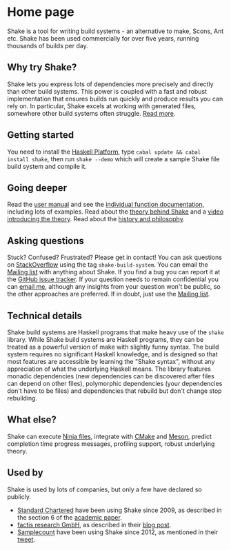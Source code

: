 # Home page

Shake is a tool for writing build systems - an alternative to make, Scons, Ant etc. Shake has been used commercially for over five years, running thousands of builds per day.

<!--<neil:home>-->

## Why try Shake?

Shake lets you express lots of dependencies more precisely and directly than other build systems. This power is coupled with a fast and robust implementation that ensures builds run quickly and produce results you can rely on. In particular, Shake excels at working with generated files, somewhere other build systems often struggle. [Read more](Why.md).

## Getting started

You need to install the [Haskell Platform](http://www.haskell.org/platform/), type `cabal update && cabal install shake`, then run `shake --demo` which will create a sample Shake file build system and compile it.

## Going deeper

Read the [user manual](Manual.md) and see the [individual function documentation](http://hackage.haskell.org/packages/archive/shake/latest/doc/html/Development-Shake.html), including lots of examples. Read about the [theory behind Shake](http://community.haskell.org/~ndm/downloads/paper-shake_before_building-10_sep_2012.pdf) and a [video introducing the theory](http://www.youtube.com/watch?v=xYCPpXVlqFM). Read about the [history and philosophy](About.md).

## Asking questions

Stuck? Confused? Frustrated? Please get in contact! You can ask questions on [StackOverflow](http://stackoverflow.com/questions/tagged/shake-build-system) using the tag `shake-build-system`. You can email the [Mailing list](https://groups.google.com/forum/?fromgroups#!forum/shake-build-system) with anything about Shake. If you find a bug you can report it at the [GitHub issue tracker](https://github.com/ndmitchell/shake/issues). If your question needs to remain confidential you can [email me](http://community.haskell.org/~ndm/contact/), although any insights from your question won't be public, so the other approaches are preferred. If in doubt, just use the [Mailing list](https://groups.google.com/forum/?fromgroups#!forum/shake-build-system).

## Technical details

Shake build systems are Haskell programs that make heavy use of the `shake` library. While Shake build systems are Haskell programs, they can be treated as a powerful version of make with slightly funny syntax. The build system requires no significant Haskell knowledge, and is designed so that most features are accessible by learning the "Shake syntax", without any appreciation of what the underlying Haskell means. The library features monadic dependencies (new dependencies can be discovered after files can depend on other files), polymorphic dependencies (your dependencies don't have to be files) and dependencies that rebuild but don't change stop rebuilding.

## What else?

Shake can execute [Ninja files](Ninja.md), integrate with [CMake](http://www.cmake.org/) and [Meson](https://jpakkane.github.io/meson/), predict completion time progress messages, profiling support, robust underlying theory.

## Used by

Shake is used by lots of companies, but only a few have declared so publicly.
 
* [Standard Chartered](http://www.standardchartered.com/) have been using Shake since 2009, as described in the section 6 of the [academic paper](http://community.haskell.org/~ndm/downloads/paper-shake_before_building-10_sep_2012.pdf).
* [factis research GmbH](http://www.factisresearch.com/), as described in their [blog post](http://funktionale-programmierung.de/2014/01/16/build-system-haskell.html).
* [Samplecount](http://samplecount.com/) have been using Shake since 2012, as mentioned in their [tweet](https://twitter.com/samplecount/status/491581551730511872).

<!--</neil:home>-->
